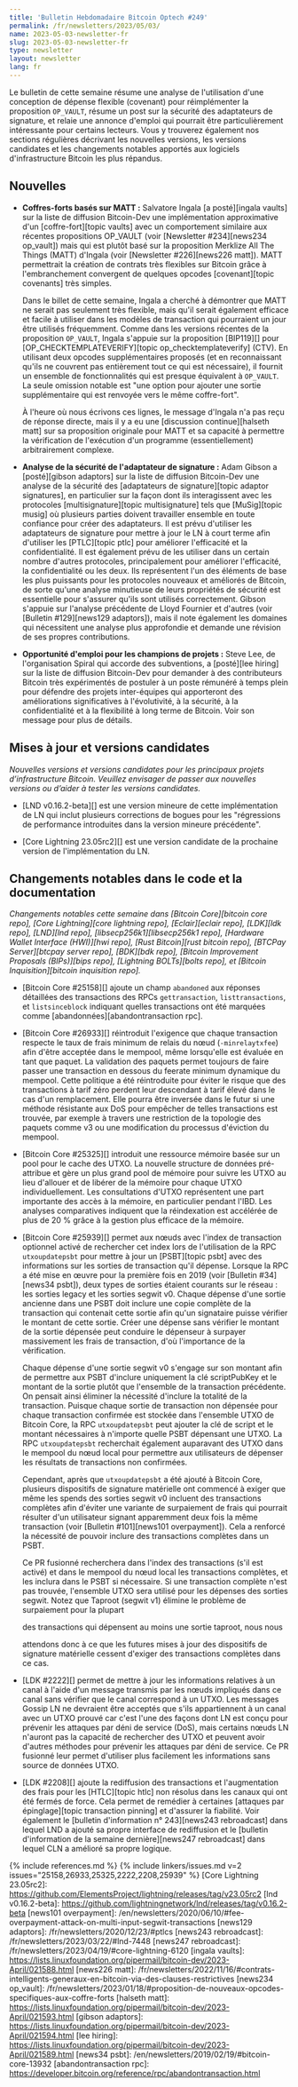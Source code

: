 ```yaml
---
title: 'Bulletin Hebdomadaire Bitcoin Optech #249'
permalink: /fr/newsletters/2023/05/03/
name: 2023-05-03-newsletter-fr
slug: 2023-05-03-newsletter-fr
type: newsletter
layout: newsletter
lang: fr
---
```

Le bulletin de cette semaine résume une analyse de l'utilisation d'une
conception de dépense flexible (covenant) pour réimplémenter la proposition `OP_VAULT`,
résume un post sur la sécurité des adaptateurs de signature, et relaie une
annonce d'emploi qui pourrait être particulièrement intéressante pour
certains lecteurs. Vous y trouverez également nos sections régulières
décrivant les nouvelles versions, les versions candidates et les changements
notables apportés aux logiciels d'infrastructure Bitcoin les plus répandus.

## Nouvelles

- **Coffres-forts basés sur MATT :** Salvatore Ingala [a posté][ingala vaults]
  sur la liste de diffusion Bitcoin-Dev une implémentation approximative d'un
  [coffre-fort][topic vaults] avec un comportement similaire aux récentes
  propositions OP_VAULT (voir [Newsletter #234][news234 op_vault]) mais qui
  est plutôt basé sur la proposition Merklize All The Things (MATT) d'Ingala
  (voir [Newsletter #226][news226 matt]). MATT permettrait la création de
  contrats très flexibles sur Bitcoin grâce à l'embranchement convergent de
  quelques opcodes [covenant][topic covenants] très simples.

  Dans le billet de cette semaine, Ingala a cherché à démontrer que MATT
  ne serait pas seulement très flexible, mais qu'il serait également efficace
  et facile à utiliser dans les modèles de transaction qui pourraient un
  jour être utilisés fréquemment. Comme dans les versions récentes de la
  proposition `OP_VAULT`, Ingala s'appuie sur la proposition [BIP119][]
  pour [OP_CHECKTEMPLATEVERIFY][topic op_checktemplateverify] (CTV). En
  utilisant deux opcodes supplémentaires proposés (et en reconnaissant
  qu'ils ne couvrent pas entièrement tout ce qui est nécessaire), il
  fournit un ensemble de fonctionnalités qui est presque équivalent à
  `OP_VAULT`. La seule omission notable est "une option pour ajouter une
  sortie supplémentaire qui est renvoyée vers le même coffre-fort".

  À l'heure où nous écrivons ces lignes, le message d'Ingala n'a pas
  reçu de réponse directe, mais il y a eu une [discussion continue][halseth matt]
  sur sa proposition originale pour MATT et sa capacité à permettre
  la vérification de l'exécution d'un programme (essentiellement)
  arbitrairement complexe.

- **Analyse de la sécurité de l'adaptateur de signature :** Adam Gibson
  a [posté][gibson adaptors] sur la liste de diffusion Bitcoin-Dev une
  analyse de la sécurité des [adaptateurs de signature][topic adaptor signatures],
  en particulier sur la façon dont ils interagissent avec les protocoles
  [multisignature][topic multisignature] tels que [MuSig][topic musig]
  où plusieurs parties doivent travailler ensemble en toute confiance
  pour créer des adaptateurs. Il est prévu d'utiliser les adaptateurs
  de signature pour mettre à jour le LN à court terme afin d'utiliser
  les [PTLC][topic ptlc] pour améliorer l'efficacité et la confidentialité.
  Il est également prévu de les utiliser dans un certain nombre d'autres
  protocoles, principalement pour améliorer l'efficacité, la confidentialité
  ou les deux. Ils représentent l'un des éléments de base les plus puissants
  pour les protocoles nouveaux et améliorés de Bitcoin, de sorte qu'une
  analyse minutieuse de leurs propriétés de sécurité est essentielle pour
  s'assurer qu'ils sont utilisés correctement. Gibson s'appuie sur l'analyse
  précédente de Lloyd Fournier et d'autres (voir [Bulletin #129][news129 adaptors]),
  mais il note également les domaines qui nécessitent une analyse plus
  approfondie et demande une révision de ses propres contributions.

- **Opportunité d'emploi pour les champions de projets :** Steve Lee,
  de l'organisation Spiral qui accorde des subventions, a [posté][lee hiring]
  sur la liste de diffusion Bitcoin-Dev pour demander à des contributeurs
  Bitcoin très expérimentés de postuler à un poste rémunéré à temps plein
  pour défendre des projets inter-équipes qui apporteront des améliorations
  significatives à l'évolutivité, à la sécurité, à la confidentialité et
  à la flexibilité à long terme de Bitcoin. Voir son message pour plus
  de détails.

## Mises à jour et versions candidates

*Nouvelles versions et versions candidates pour les principaux projets d’infrastructure
Bitcoin. Veuillez envisager de passer aux nouvelles versions ou d’aider à tester
les versions candidates.*

- [LND v0.16.2-beta][] est une version mineure de cette implémentation de LN
  qui inclut plusieurs corrections de bogues pour les "régressions de performance
  introduites dans la version mineure précédente".

- [Core Lightning 23.05rc2][] est une version candidate de la prochaine
  version de l'implémentation du LN.

## Changements notables dans le code et la documentation

*Changements notables cette semaine dans [Bitcoin Core][bitcoin core repo], [Core
Lightning][core lightning repo], [Eclair][eclair repo], [LDK][ldk repo],
[LND][lnd repo], [libsecp256k1][libsecp256k1 repo], [Hardware Wallet
Interface (HWI)][hwi repo], [Rust Bitcoin][rust bitcoin repo], [BTCPay
Server][btcpay server repo], [BDK][bdk repo], [Bitcoin Improvement
Proposals (BIPs)][bips repo], [Lightning BOLTs][bolts repo], et
[Bitcoin Inquisition][bitcoin inquisition repo].*

- [Bitcoin Core #25158][] ajoute un champ `abandoned` aux réponses
  détaillées des transactions des RPCs `gettransaction`, `listtransactions`,
  et `listsinceblock` indiquant quelles transactions ont été marquées comme
  [abandonnées][abandontransaction rpc].

- [Bitcoin Core #26933][] réintroduit l'exigence que chaque transaction
  respecte le taux de frais minimum de relais du nœud (`-minrelaytxfee`)
  afin d'être acceptée dans le mempool, même lorsqu'elle est évaluée en
  tant que paquet. La validation des paquets permet toujours de faire
  passer une transaction en dessous du feerate minimum dynamique du mempool.
  Cette politique a été réintroduite pour éviter le risque que des
  transactions à tarif zéro perdent leur descendant à tarif élevé dans
  le cas d'un remplacement. Elle pourra être inversée dans le futur si
  une méthode résistante aux DoS pour empêcher de telles transactions
  est trouvée, par exemple à travers une restriction de la topologie
  des paquets comme v3 ou une modification du processus d'éviction
  du mempool.

- [Bitcoin Core #25325][] introduit une ressource mémoire basée sur un
  pool pour le cache des UTXO. La nouvelle structure de données pré-attribue
  et gère un plus grand pool de mémoire pour suivre les UTXO au lieu d'allouer
  et de libérer de la mémoire pour chaque UTXO individuellement. Les
  consultations d'UTXO représentent une part importante des accès à la
  mémoire, en particulier pendant l'IBD. Les analyses comparatives indiquent
  que la réindexation est accélérée de plus de 20 % grâce à la gestion plus
  efficace de la mémoire.

- [Bitcoin Core #25939][] permet aux nœuds avec l'index de transaction
  optionnel activé de rechercher cet index lors de l'utilisation de la
  RPC `utxoupdatepsbt` pour mettre à jour un [PSBT][topic psbt] avec des
  informations sur les sorties de transaction qu'il dépense. Lorsque la
  RPC a été mise en œuvre pour la première fois en 2019 (voir [Bulletin #34][news34 psbt]),
  deux types de sorties étaient courants sur le réseau : les sorties legacy
  et les sorties segwit v0. Chaque dépense d'une sortie ancienne dans une
  PSBT doit inclure une copie complète de la transaction qui contenait
  cette sortie afin qu'un signataire puisse vérifier le montant de cette
  sortie. Créer une dépense sans vérifier le montant de la sortie dépensée
  peut conduire le dépenseur à surpayer massivement les frais de transaction,
  d'où l'importance de la vérification.

  Chaque dépense d'une sortie segwit v0 s'engage sur son montant afin
  de permettre aux PSBT d'inclure uniquement la clé scriptPubKey et le
  montant de la sortie plutôt que l'ensemble de la transaction précédente.
  On pensait ainsi éliminer la nécessité d'inclure la totalité de la
  transaction. Puisque chaque sortie de transaction non dépensée pour
  chaque transaction confirmée est stockée dans l'ensemble UTXO de Bitcoin
  Core, la RPC `utxoupdatepsbt` peut ajouter la clé de script et le montant
  nécessaires à n'importe quelle PSBT dépensant une UTXO. La RPC `utxoupdatepsbt`
  recherchait également auparavant des UTXO dans le mempool du nœud local
  pour permettre aux utilisateurs de dépenser les résultats de transactions
  non confirmées.

  Cependant, après que `utxoupdatepsbt` a été ajouté à Bitcoin Core, plusieurs
  dispositifs de signature matérielle ont commencé à exiger que même les spends
  des sorties segwit v0 incluent des transactions complètes afin d'éviter une
  variante de surpaiement de frais qui pourrait résulter d'un utilisateur signant
  apparemment deux fois la même transaction (voir [Bulletin #101][news101 overpayment]).
  Cela a renforcé la nécessité de pouvoir inclure des transactions complètes
  dans un PSBT.

  Ce PR fusionné recherchera dans l'index des transactions (s'il est activé)
  et dans le mempool du nœud local les transactions complètes, et les inclura
  dans le PSBT si nécessaire. Si une transaction complète n'est pas trouvée,
  l'ensemble UTXO sera utilisé pour les dépenses des sorties segwit. Notez
  que Taproot (segwit v1) élimine le problème de surpaiement pour la plupart
  <!-- skip-duplicate-words-test --> des transactions qui dépensent au moins une sortie taproot, nous nous
  attendons donc à ce que les futures mises à jour des dispositifs de signature
  matérielle cessent d'exiger des transactions complètes dans ce cas.

- [LDK #2222][] permet de mettre à jour les informations relatives à un canal
  à l'aide d'un message transmis par les nœuds impliqués dans ce canal sans
  vérifier que le canal correspond à un UTXO. Les messages Gossip LN ne devraient
  être acceptés que s'ils appartiennent à un canal avec un UTXO prouvé car c'est
  l'une des façons dont LN est conçu pour prévenir les attaques par déni de
  service (DoS), mais certains nœuds LN n'auront pas la capacité de rechercher
  des UTXO et peuvent avoir d'autres méthodes pour prévenir les attaques par
  déni de service. Ce PR fusionné leur permet d'utiliser plus facilement les
  informations sans source de données UTXO.

- [LDK #2208][] ajoute la rediffusion des transactions et l'augmentation
  des frais pour les [HTLC][topic htlc] non résolus dans les canaux qui
  ont été fermés de force. Cela permet de remédier à certaines [attaques
  par épinglage][topic transaction pinning] et d'assurer la fiabilité.
  Voir également le [bulletin d'information n° 243][news243 rebroadcast] dans
  lequel LND a ajouté sa propre interface de rediffusion et le [bulletin
  d'information de la semaine dernière][news247 rebroadcast] dans lequel
  CLN a amélioré sa propre logique.

{% include references.md %}
{% include linkers/issues.md v=2 issues="25158,26933,25325,2222,2208,25939" %}
[Core Lightning 23.05rc2]: https://github.com/ElementsProject/lightning/releases/tag/v23.05rc2
[lnd v0.16.2-beta]: https://github.com/lightningnetwork/lnd/releases/tag/v0.16.2-beta
[news101 overpayment]: /en/newsletters/2020/06/10/#fee-overpayment-attack-on-multi-input-segwit-transactions
[news129 adaptors]: /fr/newsletters/2020/12/23/#ptlcs
[news243 rebroadcast]: /fr/newsletters/2023/03/22/#lnd-7448
[news247 rebroadcast]: /fr/newsletters/2023/04/19/#core-lightning-6120
[ingala vaults]: https://lists.linuxfoundation.org/pipermail/bitcoin-dev/2023-April/021588.html
[news226 matt]: /fr/newsletters/2022/11/16/#contrats-intelligents-generaux-en-bitcoin-via-des-clauses-restrictives
[news234 op_vault]: /fr/newsletters/2023/01/18/#proposition-de-nouveaux-opcodes-specifiques-aux-coffre-forts
[halseth matt]: https://lists.linuxfoundation.org/pipermail/bitcoin-dev/2023-April/021593.html
[gibson adaptors]: https://lists.linuxfoundation.org/pipermail/bitcoin-dev/2023-April/021594.html
[lee hiring]: https://lists.linuxfoundation.org/pipermail/bitcoin-dev/2023-April/021589.html
[news34 psbt]: /en/newsletters/2019/02/19/#bitcoin-core-13932
[abandontransaction rpc]: https://developer.bitcoin.org/reference/rpc/abandontransaction.html
